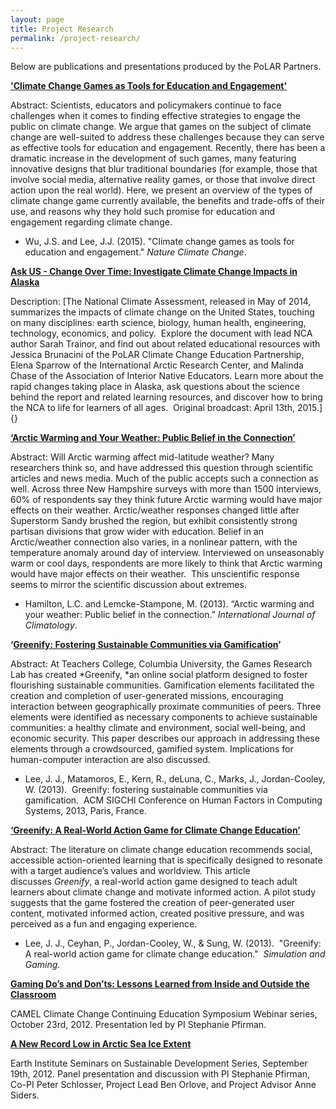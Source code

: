 ```yaml
---
layout: page
title: Project Research
permalink: /project-research/
---
```


Below are publications and presentations produced by the PoLAR Partners.

[**'Climate Change Games as Tools for Education and
Engagement'**](http://www.nature.com/nclimate/journal/v5/n5/full/nclimate2566.html)

Abstract: Scientists, educators and policymakers continue to face
challenges when it comes to finding effective strategies to engage the
public on climate change. We argue that games on the subject of climate
change are well-suited to address these challenges because they can
serve as effective tools for education and engagement. Recently, there
has been a dramatic increase in the development of such games, many
featuring innovative designs that blur traditional boundaries (for
example, those that involve social media, alternative reality games, or
those that involve direct action upon the real world). Here, we present
an overview of the types of climate change game currently available, the
benefits and trade-offs of their use, and reasons why they hold such
promise for education and engagement regarding climate change.

-   Wu, J.S. and Lee, J.J. (2015). "Climate change games as tools for
    education and engagement." *Nature Climate Change*. 

**[Ask US - Change Over Time: Investigate Climate Change Impacts in
Alaska](https://plus.google.com/u/0/events/c5d4hpl5cvfor54cdfhbi4bt680)**

Description: [The National Climate Assessment, released in May of 2014,
summarizes the impacts of climate change on the United States, touching
on many disciplines: earth science, biology, human health, engineering,
technology, economics, and policy.  Explore the document with lead NCA
author Sarah Trainor, and find out about related educational resources
with Jessica Brunacini of the PoLAR Climate Change Education
Partnership, Elena Sparrow of the International Arctic Research Center,
and Malinda Chase of the Association of Interior Native Educators. Learn
more about the rapid changes taking place in Alaska, ask questions about
the science behind the report and related learning resources, and
discover how to bring the NCA to life for learners of all ages.
 Original broadcast: April 13th, 2015.]{}

[**‘Arctic Warming and Your Weather: Public Belief in the
Connection’**](http://onlinelibrary.wiley.com/doi/10.1002/joc.3796/abstract)

Abstract: Will Arctic warming affect mid-latitude weather? Many
researchers think so, and have addressed this question through
scientific articles and news media. Much of the public accepts such a
connection as well. Across three New Hampshire surveys with more than
1500 interviews, 60% of respondents say they think future Arctic warming
would have major effects on their weather. Arctic/weather responses
changed little after Superstorm Sandy brushed the region, but exhibit
consistently strong partisan divisions that grow wider with education.
Belief in an Arctic/weather connection also varies, in a nonlinear
pattern, with the temperature anomaly around day of interview.
Interviewed on unseasonably warm or cool days, respondents are more
likely to think that Arctic warming would have major effects on their
weather.  This unscientific response seems to mirror the scientific
discussion about extremes.

-   Hamilton, L.C. and Lemcke-Stampone, M. (2013). “Arctic warming and
    your weather: Public belief in the connection.” *International
    Journal of Climatology*.

**‘[Greenify: Fostering Sustainable Communities via
Gamification](http://www.gameprof.com/wp-content/uploads/2013/03/Lee-et-al-2013-CHI-Greenify.pdf)’**

Abstract: At Teachers College, Columbia University, the Games Research
Lab has created *Greenify, *an online social platform designed to foster
flourishing sustainable communities. Gamification elements facilitated
the creation and completion of user-generated missions, encouraging
interaction between geographically proximate communities of peers. Three
elements were identified as necessary components to achieve sustainable
communities: a healthy climate and environment, social well-being, and
economic security. This paper describes our approach in addressing these
elements through a crowdsourced, gamified system. Implications for
human-computer interaction are also discussed.

-   Lee, J. J., Matamoros, E., Kern, R., deLuna, C., Marks, J.,
    Jordan-Cooley, W. (2013).  Greenify: fostering sustainable
    communities via gamification.  ACM SIGCHI Conference on Human
    Factors in Computing Systems, 2013, Paris, France.

[**‘Greenify: A Real-World Action Game for Climate Change
Education’**](http://sag.sagepub.com/content/early/2013/01/09/1046878112470539)

Abstract: The literature on climate change education recommends social,
accessible action-oriented learning that is specifically designed to
resonate with a target audience’s values and worldview. This article
discusses *Greenify*, a real-world action game designed to teach adult
learners about climate change and motivate informed action. A pilot
study suggests that the game fostered the creation of peer-generated
user content, motivated informed action, created positive pressure, and
was perceived as a fun and engaging experience.

-   Lee, J. J., Ceyhan, P., Jordan-Cooley, W., & Sung, W. (2013).
     "Greenify: A real-world action game for climate change education."
     *Simulation and Gaming*. 

**[Gaming Do’s and Don’ts: Lessons Learned from Inside and Outside the
Classroom](http://www.youtube.com/watch?v=OC4mq80qd0o)**

CAMEL Climate Change Continuing Education Symposium Webinar series,
October 23rd, 2012. Presentation led by PI Stephanie Pfirman.

**[A New Record Low in Arctic Sea Ice
Extent](http://www.youtube.com/watch?v=5vupjJsl7eo&noredirect=1)**

Earth Institute Seminars on Sustainable Development Series, September
19th, 2012. Panel presentation and discussion with PI Stephanie Pfirman,
Co-PI Peter Schlosser, Project Lead Ben Orlove, and Project Advisor Anne
Siders.
